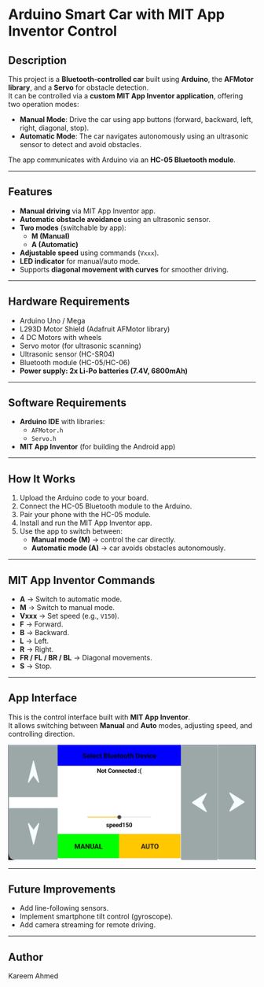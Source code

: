 # Arduino Smart Car with MIT App Inventor Control

## Description
This project is a **Bluetooth-controlled car** built using **Arduino**, the **AFMotor library**, and a **Servo** for obstacle detection.  
It can be controlled via a **custom MIT App Inventor application**, offering two operation modes:

- **Manual Mode**: Drive the car using app buttons (forward, backward, left, right, diagonal, stop).  
- **Automatic Mode**: The car navigates autonomously using an ultrasonic sensor to detect and avoid obstacles.

The app communicates with Arduino via an **HC-05 Bluetooth module**.

---

## Features
- **Manual driving** via MIT App Inventor app.  
- **Automatic obstacle avoidance** using an ultrasonic sensor.  
- **Two modes** (switchable by app):
  - **M (Manual)**  
  - **A (Automatic)**  
- **Adjustable speed** using commands (`Vxxx`).  
- **LED indicator** for manual/auto mode.  
- Supports **diagonal movement with curves** for smoother driving.  

---

## Hardware Requirements
- Arduino Uno / Mega  
- L293D Motor Shield (Adafruit AFMotor library)  
- 4 DC Motors with wheels  
- Servo motor (for ultrasonic scanning)  
- Ultrasonic sensor (HC-SR04)  
- Bluetooth module (HC-05/HC-06)    
- **Power supply: 2x Li-Po batteries (7.4V, 6800mAh)**  

---

## Software Requirements
- **Arduino IDE** with libraries:
  - `AFMotor.h`  
  - `Servo.h`  
- **MIT App Inventor** (for building the Android app)  

---

## How It Works
1. Upload the Arduino code to your board.  
2. Connect the HC-05 Bluetooth module to the Arduino.  
3. Pair your phone with the HC-05 module.  
4. Install and run the MIT App Inventor app.  
5. Use the app to switch between:
   - **Manual mode (M)** → control the car directly.  
   - **Automatic mode (A)** → car avoids obstacles autonomously.  

---

## MIT App Inventor Commands
- **A** → Switch to automatic mode.  
- **M** → Switch to manual mode.  
- **Vxxx** → Set speed (e.g., `V150`).  
- **F** → Forward.  
- **B** → Backward.  
- **L** → Left.  
- **R** → Right.  
- **FR / FL / BR / BL** → Diagonal movements.  
- **S** → Stop.  

---
## App Interface

This is the control interface built with **MIT App Inventor**.  
It allows switching between **Manual** and **Auto** modes, adjusting speed, and controlling direction.

![MIT App Car Controller](App_interface.jpg)



---

## Future Improvements
- Add line-following sensors.  
- Implement smartphone tilt control (gyroscope).  
- Add camera streaming for remote driving.  

---

## Author
Kareem Ahmed

